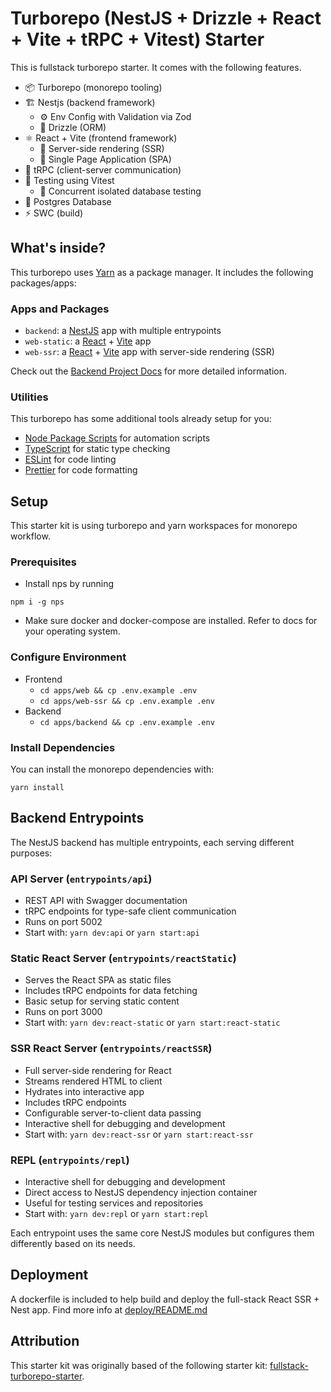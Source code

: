 # Turborepo (NestJS + Drizzle + React + Vite + tRPC + Vitest) Starter

This is fullstack turborepo starter. It comes with the following features.

- 📦 Turborepo (monorepo tooling)
- 🏗️ Nestjs (backend framework)
  - ⚙️ Env Config with Validation via Zod
  - 💾 Drizzle (ORM)
- ⚛️ React + Vite (frontend framework)
  - 🔄 Server-side rendering (SSR)
  - 📄 Single Page Application (SPA)
- 🔌 tRPC (client-server communication)
- 🧪 Testing using Vitest
  - 🎯 Concurrent isolated database testing 
- 🐘 Postgres Database
- ⚡ SWC (build)


## What's inside?

This turborepo uses [Yarn](https://classic.yarnpkg.com/lang/en/) as a package manager. It includes the following packages/apps:

### Apps and Packages

- `backend`: a [NestJS](https://nestjs.com/) app with multiple entrypoints
- `web-static`: a [React](https://reactjs.org) + [Vite](https://vitejs.dev) app
- `web-ssr`: a [React](https://reactjs.org) + [Vite](https://vitejs.dev) app with server-side rendering (SSR)

Check out the [Backend Project Docs](apps/backend/README.md) for more detailed information.

### Utilities

This turborepo has some additional tools already setup for you:

- [Node Package Scripts](https://github.com/sezna/nps#readme) for automation scripts
- [TypeScript](https://www.typescriptlang.org/) for static type checking
- [ESLint](https://eslint.org/) for code linting
- [Prettier](https://prettier.io) for code formatting

## Setup

This starter kit is using turborepo and yarn workspaces for monorepo workflow.

### Prerequisites

- Install nps by running

```
npm i -g nps
```

- Make sure docker and docker-compose are
  installed. Refer to docs for your operating system.

### Configure Environment

- Frontend
  - `cd apps/web && cp .env.example .env`
  - `cd apps/web-ssr && cp .env.example .env`
- Backend
  - `cd apps/backend && cp .env.example .env`

### Install Dependencies

You can install the monorepo dependencies with:
```
yarn install
```


## Backend Entrypoints

The NestJS backend has multiple entrypoints, each serving different purposes:

### API Server (`entrypoints/api`)
- REST API with Swagger documentation
- tRPC endpoints for type-safe client communication
- Runs on port 5002
- Start with: `yarn dev:api` or `yarn start:api`

### Static React Server (`entrypoints/reactStatic`)
- Serves the React SPA as static files
- Includes tRPC endpoints for data fetching
- Basic setup for serving static content
- Runs on port 3000
- Start with: `yarn dev:react-static` or `yarn start:react-static`

### SSR React Server (`entrypoints/reactSSR`)
- Full server-side rendering for React
- Streams rendered HTML to client
- Hydrates into interactive app
- Includes tRPC endpoints
- Configurable server-to-client data passing
- Interactive shell for debugging and development
- Start with: `yarn dev:react-ssr` or `yarn start:react-ssr`

### REPL (`entrypoints/repl`)
- Interactive shell for debugging and development
- Direct access to NestJS dependency injection container
- Useful for testing services and repositories
- Start with: `yarn dev:repl` or `yarn start:repl`

Each entrypoint uses the same core NestJS modules but configures them differently based on its needs.

## Deployment

A dockerfile is included to help build and deploy the full-stack React SSR + Nest app.
Find more info at [deploy/README.md](deploy/README.md)


## Attribution

This starter kit was originally based of the following starter kit: [fullstack-turborepo-starter](https://github.com/ejazahm3d/fullstack-turborepo-starter).
